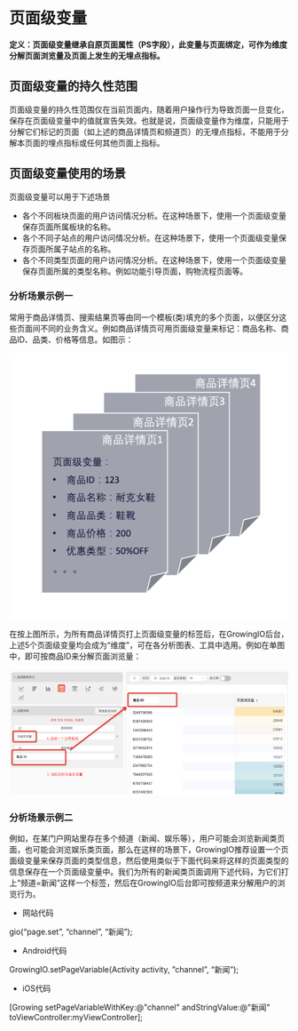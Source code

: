 # 页面级变量

**定义：页面级变量继承自原页面属性（PS字段），此变量与页面绑定，可作为维度分解页面浏览量及页面上发生的无埋点指标。**

## **页面级变量的持久性范围**

页面级变量的持久性范围仅在当前页面内，随着用户操作行为导致页面一旦变化，保存在页面级变量中的值就宣告失效。也就是说，页面级变量作为维度，只能用于分解它们标记的页面（如上述的商品详情页和频道页）的无埋点指标，不能用于分解本页面的埋点指标或任何其他页面上指标。

## **页面级变量使用的场景**

页面级变量可以用于下述场景

* 各个不同板块页面的用户访问情况分析。在这种场景下，使用一个页面级变量保存页面所属板块的名称。
* 各个不同子站点的用户访问情况分析。在这种场景下，使用一个页面级变量保存页面所属子站点的名称。
* 各个不同类型页面的用户访问情况分析。在这种场景下，使用一个页面级变量保存页面所属的类型名称。例如功能引导页面，购物流程页面等。

### 分析场景示例一

常用于商品详情页、搜索结果页等由同一个模板\(类\)填充的多个页面，以便区分这些页面间不同的业务含义。例如商品详情页可用页面级变量来标记：商品名称、商品ID、品类、价格等信息。如图示：

![](../../../../.gitbook/assets/ping-mu-kuai-zhao-20180104-xia-wu-2.05.17.png)

在按上图所示，为所有商品详情页打上页面级变量的标签后，在GrowingIO后台，上述5个页面级变量均会成为“维度”，可在各分析图表、工具中选用。例如在单图中，即可按商品ID来分解页面浏览量：

![](../../../../.gitbook/assets/yemianji.png)

### 分析场景示例二

例如，在某门户网站里存在多个频道（新闻、娱乐等），用户可能会浏览新闻类页面，也可能会浏览娱乐类页面，那么在这样的场景下，GrowingIO推荐设置一个页面级变量来保存页面的类型信息，然后使用类似于下面代码来将这样的页面类型的信息保存在一个页面级变量中。我们为所有的新闻类页面调用下述代码，为它们打上“频道=新闻”这样一个标签，然后在GrowingIO后台即可按频道来分解用户的浏览行为。

* 网站代码

gio\(“page.set”, “channel”, “新闻”\);

* Android代码

GrowingIO.setPageVariable\(Activity activity, ”channel”, “新闻”\);

* iOS代码

\[Growing setPageVariableWithKey:@"channel" andStringValue:@"新闻" toViewController:myViewController\];

